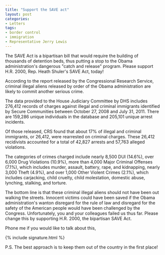 ```yaml
---
title: "Support the SAVE act"
layout: post
categories:
- Letters
tags:
- border control
- immigration
- Representative Jerry Lewis
---
```


The SAVE Act is a bipartisan bill that would require the building of thousands of detention beds, thus putting a stop to the Obama administration's dangerous "catch and release" program. Please support H.R. 2000, Rep. Heath Shuler's SAVE Act, today!

According to the report released by the Congressional Research Service, criminal illegal aliens released by order of the Obama administration are likely to commit another serious crime.

The data provided to the House Judiciary Committee by DHS includes 276,412 records of charges against illegal and criminal immigrants identified by Secure Communities between October 27, 2008 and July 31, 2011. There are 159,286 unique individuals in the database and 205,101 unique arrest incidents.

Of those released, CRS found that about 17% of illegal and criminal immigrants, or 26,412, were rearrested on criminal charges. These 26,412 recidivists accounted for a total of 42,827 arrests and 57,763 alleged violations.

The categories of crimes charged include nearly 8,500 DUI (14.6%), over 6,000 Drug Violations (10.9%), more than 4,000 Major Criminal Offenses (7.1%), which includes murder, assault, battery, rape, and kidnapping, nearly 3,000 Theft (4.9%), and over 1,000 Other Violent Crimes (2.1%), which includes carjacking, child cruelty, child molestation, domestic abuse, lynching, stalking, and torture.

The bottom line is that these criminal illegal aliens should not have been out walking the streets. Innocent victims could have been saved if the Obama administration's wanton disregard for the rule of law and disregard for the safety of the American people would have been challenged by the Congress. Unfortunately, you and your colleagues failed us thus far. Please change this by supporting H.R. 2000, the bipartisan SAVE Act.

Phone me if you would like to talk about this,

{% include signature.html %}

P.S. The best approach is to keep them out of the country in the first place!
